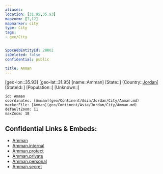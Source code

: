 ```yaml
---
aliases: 
location: [31.95,35.93]
mapzoom: [7,12] 
mapmarker: city 
type: City
tags:
- geo/City


SpocWebEntityId: 28802
isDeleted: false
confidential: public

title: Amman
---
```

[geo-lon::35.93]
[geo-lat::31.95]
[name::Amman]
[State::]
[Country::[Jordan](geo/Continent/Asia/Jordan.md)]
[StateId::]
[Population::]
[Unknown::]


```leaflet
id: Amman
coordinates: [Amman](geo/Continent/Asia/Jordan/City/Amman.md)
markerFile: [Amman](geo/Continent/Asia/Jordan/City/Amman.md)
defaultZoom: 11 
maxZoom: 18
```


## Confidential Links & Embeds: 
- [Amman](../../../../../../_public/geo/Continent/Asia/Jordan/City/Amman.md) 
- [Amman.internal](../../../../../../_internal/geo/Continent/Asia/Jordan/City/Amman.internal.md) 
- [Amman.protect](../../../../../../_protect/geo/Continent/Asia/Jordan/City/Amman.protect.md) 
- [Amman.private](../../../../../../_private/geo/Continent/Asia/Jordan/City/Amman.private.md) 
- [Amman.personal](../../../../../../_personal/geo/Continent/Asia/Jordan/City/Amman.personal.md) 
- [Amman.secret](../../../../../../_secret/geo/Continent/Asia/Jordan/City/Amman.secret.md) 
